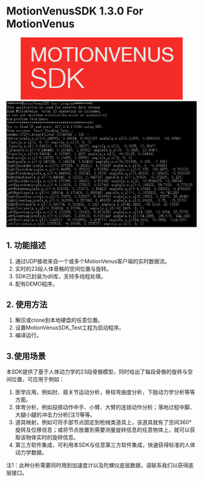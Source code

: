 # MotionVenusSDK 1.3.0 For MotionVenus

<div align=center>
<img src="https://raw.githubusercontent.com/FOHEART/MotionVenusSDK/master/help/img/motionvenussdk.png"/>
</div>

<div align=center>
<img src="https://raw.githubusercontent.com/FOHEART/MotionVenusSDK/master/help/img/sdkrunning.png"/>
</div>

## 1. 功能描述
1. 通过UDP接收来自一个或多个MotionVenus客户端的实时数据流。<br>
2. 实时的23段人体骨骼的空间位置与旋转。<br>
3. SDK已封装为dll库，支持多线程处理。<br>
4. 配有DEMO程序。
## 2. 使用方法
1. 解压或clone到本地硬盘的任意位置。
2. 设置MotionVenusSDK_Test工程为启动程序。
3. 编译运行。
## 3.使用场景
本SDK提供了基于人体动力学的23段骨骼模型，同时给出了每段骨骼的旋转与空间位置，可应用于例如：
1. 医学应用，例如肘、肩关节运动分析，脊柱弯曲度分析，下肢动力学分析等等方面。
2. 体育分析，例如投掷动作中手、小臂、大臂的连锁动作分析；落地过程中脚、大腿小腿的冲击力分析[注1]等等。
3. 道具映射，例如可将手部节点固定到枪械类道具上，该道具就有了空间360°旋转及位移信息；或将节点放置到需要测量旋转信息的任意物体上，就可以获取该物体实时的旋转信息。
4. 第三方软件集成，可利用本SDK与任意第三方软件集成，快速获得标准的人体动力学数据。

注1：此种分析需要同时用到加速度计以及陀螺仪底层数据，请联系我们以获得底层接口。